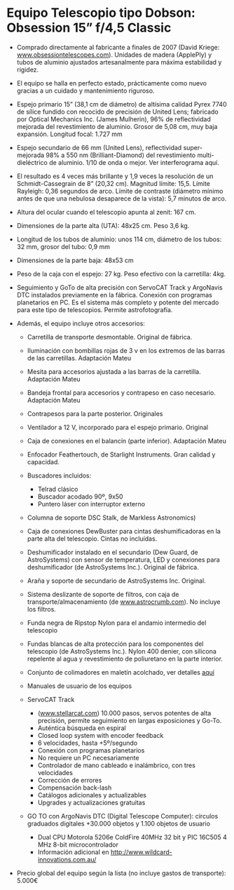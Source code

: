 # Equipo Telescopio tipo Dobson: Obsession 15” f/4,5 Classic

* Comprado directamente al fabricante a finales de 2007 (David Kriege: www.obsessiontelescopes.com). Unidades de madera (ApplePly) y tubos de aluminio ajustados artesanalmente para máxima estabilidad y rigidez.
* El equipo se halla en perfecto estado, prácticamente como nuevo gracias a un cuidado y mantenimiento riguroso.
* Espejo primario 15” (38,1 cm de diámetro) de altísima calidad Pyrex 7740 de sílice fundido con recocido de precisión de United Lens; fabricado por Optical Mechanics Inc. (James Mulherin), 96% de reflectividad mejorada del revestimiento de aluminio. Grosor de 5,08 cm, muy baja expansión. Longitud focal: 1.727 mm
* Espejo secundario de 66 mm (United Lens), reflectividad super-mejorada 98% a 550 nm (Brilliant-Diamond) del revestimiento multi-dieléctrico de aluminio. 1/10 de onda o mejor. Ver interferograma aquí.
* El resultado es 4 veces más brillante y 1,9 veces la resolución de un Schmidt-Cassegrain de 8” (20,32 cm). Magnitud límite: 15,5. Límite Rayleigh: 0,36 segundos de arco. Límite de contraste (diámetro mínimo antes de que una nebulosa desaparece de la vista): 5,7 minutos de arco.
* Altura del ocular cuando el telescopio apunta al zenit: 167 cm.
* Dimensiones de la parte alta (UTA): 48x25 cm. Peso 3,6 kg.
* Longitud de los tubos de aluminio: unos 114 cm, diámetro de los tubos: 32 mm, grosor del tubo: 0,9 mm
* Dimensiones de la parte baja: 48x53 cm
* Peso de la caja con el espejo: 27 kg. Peso efectivo con la carretilla: 4kg.
* Seguimiento y GoTo de alta precisión con ServoCAT Track y ArgoNavis DTC instalados previamente en la fábrica. Conexión con programas planetarios en PC. Es el sistema más completo y potente del mercado para este tipo de telescopios. Permite astrofotografía.

* Además, el equipo incluye otros accesorios:
  * Carretilla de transporte desmontable. Original de fábrica.
  * Iluminación con bombillas rojas de 3 v en los extremos de las barras de las carretillas. Adaptación Mateu
  * Mesita para accesorios ajustada a las barras de la carretilla. Adaptación Mateu
  * Bandeja frontal para accesorios y contrapeso en caso necesario. Adaptación Mateu
  * Contrapesos para la parte posterior. Originales
  * Ventilador a 12 V, incorporado para el espejo primario. Original
  * Caja de conexiones en el balancín (parte inferior). Adaptación Mateu
  * Enfocador Feathertouch, de Starlight Instruments. Gran calidad y capacidad.
  * Buscadores incluidos:
    * Telrad clásico
    * Buscador acodado 90º, 9x50
    * Puntero láser con interruptor externo
  * Columna de soporte DSC Stalk, de Markless Astronomics)
  * Caja de conexiones DewBuster para cintas deshumificadoras en la parte alta del telescopio. Cintas no incluídas.
  * Deshumificador instalado en el secundario (Dew Guard, de AstroSystems) con sensor de temperatura, LED y conexiones para deshumificador (de AstroSystems Inc.). Original de fábrica.
  * Araña y soporte de secundario de AstroSystems Inc. Original.
  * Sistema deslizante de soporte de filtros, con caja de transporte/almacenamiento (de www.astrocrumb.com). No incluye los filtros.
  * Funda negra de Ripstop Nylon para el andamio intermedio del telescopio
  * Fundas blancas de alta protección para los componentes del telescopio (de AstroSystems Inc.). Nylon 400 denier, con silicona repelente al agua y revestimiento de poliuretano en la parte interior.
  * Conjunto de colimadores en maletín acolchado, ver detalles [aquí](colimadores.md)
  * Manuales de usuario de los equipos
  * ServoCAT Track 
    * (www.stellarcat.com) 10.000 pasos, servos potentes de alta precisión, permite seguimiento en largas exposiciones y Go-To.
    * Auténtica búsqueda en espiral
    * Closed loop system with encoder feedback
    * 6 velocidades, hasta +5º/segundo
    * Conexión con programas planetarios
    * No requiere un PC necesariamente
    * Controlador de mano cableado e inalámbrico, con tres velocidades
    * Corrección de errores
    * Compensación back-lash
    * Catálogos adicionales y actualizables
    * Upgrades y actualizaciones gratuitas

  * GO TO con ArgoNavis DTC (Digital Telescope Computer): círculos graduados digitales +30.000 objetos y 1.100 objetos de usuario
    * Dual CPU Motorola 5206e ColdFire 40MHz 32 bit y PIC 16C505 4 MHz 8-bit microcontrolador
    * Información adicional en http://www.wildcard-innovations.com.au/

* Precio global del equipo según la lista (no incluye gastos de transporte): 5.000€

